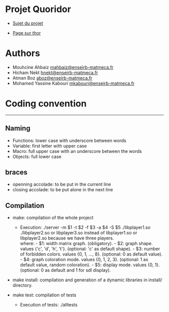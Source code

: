 # Projet Quoridor

- [Sujet du projet](https://www.labri.fr/perso/renault/working/teaching/projets/2021-22-S6-C-Flood.php)

- [Page sur thor](https://thor.enseirb-matmeca.fr/ruby/projects/projetss6-flood)

# Authors

 - Mouhcine Ahbaiz <mahbaiz@enseirb-matmeca.fr>
 - Hicham Nekt <hnekt@enseirb-matmeca.fr>
 - Atman Boz <aboz@enseirb-matmeca.fr>
 - Mohamed Yassine Kabouri <mkabouri@enseirb-matmeca.fr>



# Coding convention
***

Naming
------
* Functions: lower case with underscore between words
* Variable: first letter with upper case
* Macro: full upper case with an underscore between the words
* Objects: full lower case

braces
------
* openning accolade: to be put in the current line
* closing accolade: to be put alone in the next line

Compilation
-----------
* make: compilation of the whole project
    - Execution: ./server -m $1 -t $2 -f $3 -a $4 -S $5 ./libplayer1.so ./libplayer2.so 
    or libplayer3.so instead of libplayer1.so or libplayer2.so because we have three players.  
        where: 
               - $1: width matrix graph. (obligatory).
               - $2: graph shape. values {'c', 'd', 'h', 't'}.  (optional: 'c' as default shape).
               - $3: number of forbidden colors. values {0, 1, ..., 8}. (optional: 0 as default value).
               - $4: graph coloration mode. values {0, 1, 2, 3}. (optional: 1 as default value, random coloration).
               - $5: display mode. values {0, 1}. (optional: 0 as default and 1 for sdl display).
                

* make install: compilation and generation of a dynamic libraries in install/ directory.

* make test: compilation of tests
    - Execution of tests: ./alltests
    
